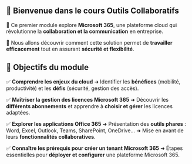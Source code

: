 ## 📌 **Bienvenue dans le cours Outils Collaboratifs**

🔹 Ce premier module explore **Microsoft 365**, une plateforme cloud qui révolutionne la **collaboration et la communication** en entreprise.

🔹 Nous allons découvrir comment cette solution permet de **travailler efficacement** tout en assurant **sécurité et flexibilité**.



## **🎯 Objectifs du module**

✅ **Comprendre les enjeux du cloud** 
➜ Identifier les **bénéfices** (mobilité, productivité) et les **défis** (sécurité, gestion des accès).

✅ **Maîtriser la gestion des licences Microsoft 365** 
➜ Découvrir les **différents abonnements** et apprendre à **choisir et gérer** les licences adaptées.

✅ **Explorer les applications Office 365** 
➜ Présentation des **outils phares** : Word, Excel, Outlook, Teams, SharePoint, OneDrive… 
➜ Mise en avant de leurs **fonctionnalités collaboratives**.

✅ **Connaître les prérequis pour créer un tenant Microsoft 365**
➜ Étapes essentielles pour **déployer et configurer** une plateforme Microsoft 365.

